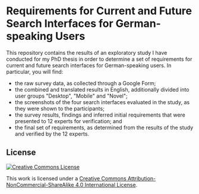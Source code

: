 Requirements for Current and Future Search Interfaces for German-speaking Users
=================================================================================

This repository contains the results of an exploratory study I have conducted for my PhD thesis in order to determine a set of requirements for current and future search interfaces for German-speaking users. In particular, you will find:

* the raw survey data, as collected through a Google Form;
* the combined and translated results in English, additionally divided into user groups "Desktop", "Mobile" and "Novel";
* the screenshots of the four search interfaces evaluated in the study, as they were shown to the participants;
* the survey results, findings and inferred initial requirements that were presented to 12 experts for verification; and
* the final set of requirements, as determined from the results of the study and verified by the 12 experts.

## License

[![Creative Commons License](https://i.creativecommons.org/l/by-nc-sa/4.0/88x31.png)](http://creativecommons.org/licenses/by-nc-sa/4.0/)

This work is licensed under a [Creative Commons Attribution-NonCommercial-ShareAlike 4.0 International License](http://creativecommons.org/licenses/by-nc-sa/4.0/).
